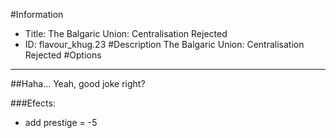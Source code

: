 #Information
 - Title: The Balgaric Union: Centralisation Rejected
 - ID: flavour_khug.23
#Description
The Balgaric Union: Centralisation Rejected
#Options

___
##Haha... Yeah, good joke right?

###Efects:<ul><li>add prestige = -5</li></ul>
